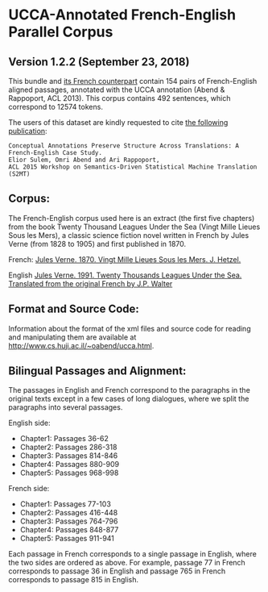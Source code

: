 UCCA-Annotated French-English Parallel Corpus
=============================================
Version 1.2.2 (September 23, 2018)
----------------------------------

This bundle and [its French counterpart](https://github.com/UniversalConceptualCognitiveAnnotation/UCCA_French-20K)
contain 154 pairs of French-English aligned passages, annotated
with the UCCA annotation (Abend & Rappoport, ACL 2013).
This corpus contains 492 sentences, which correspond to 12574 tokens.


The users of this dataset are kindly requested to cite [the following publication](http://www.aclweb.org/anthology/W15-3502):

    Conceptual Annotations Preserve Structure Across Translations: A French-English Case Study.
    Elior Sulem, Omri Abend and Ari Rappoport,
    ACL 2015 Workshop on Semantics-Driven Statistical Machine Translation (S2MT)


Corpus:
-------
The French-English corpus used here is an extract (the first five chapters) from the book 
Twenty Thousand Leagues Under the Sea (Vingt Mille Lieues Sous les Mers),
a classic science fiction novel written in French by Jules Verne (from 1828 to 1905) 
and first published in 1870.

French:
[Jules Verne. 1870. Vingt Mille Lieues Sous les Mers. J. Hetzel.](http://fr.wikisource.org/wiki/Vingt_mille_lieues_sous_les_mers)

English
[Jules Verne. 1991. Twenty Thousands Leagues Under the Sea. Translated from the original French by J.P. Walter](http://jv.gilead.org.il/fpwalter)


Format and Source Code:
----------------------

Information about the format of the xml files and source code for reading and manipulating them are
available at http://www.cs.huji.ac.il/~oabend/ucca.html.


Bilingual Passages and Alignment:
--------------------------------
 
The passages in English and French correspond to the paragraphs in the original texts except in a few cases of long dialogues, 
where we split the paragraphs into several passages.

English side:
* Chapter1: Passages 36-62 
* Chapter2: Passages 286-318 
* Chapter3: Passages 814-846 
* Chapter4: Passages 880-909 
* Chapter5: Passages 968-998 
          
French side:
* Chapter1: Passages 77-103 
* Chapter2: Passages 416-448
* Chapter3: Passages 764-796 
* Chapter4: Passages 848-877
* Chapter5: Passages 911-941

Each passage in French corresponds to a single passage in English, where the two sides are ordered as above.
For example, passage 77 in French corresponds to passage 36 in English and passage 765 in French 
corresponds to passage 815 in English.



